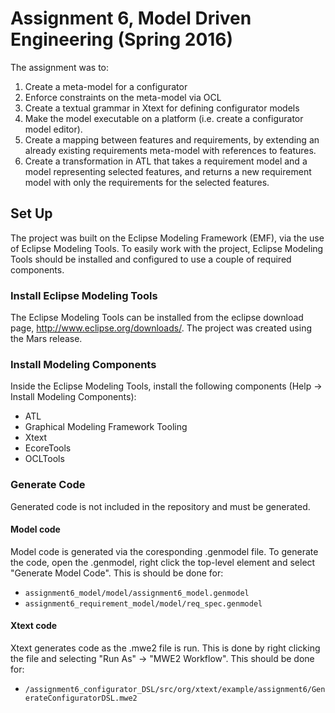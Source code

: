 # Assignment 6, Model Driven Engineering (Spring 2016)

The assignment was to:
  1. Create a meta-model for a configurator
  2. Enforce constraints on the meta-model via OCL
  3. Create a textual grammar in Xtext for defining configurator models
  4. Make the model executable on a platform (i.e. create a configurator model editor).
  5. Create a mapping between features and requirements, by extending an already 
  existing requirements meta-model with references to features.
  6. Create a transformation in ATL that takes a requirement model and a model
  representing selected features, and returns a new requirement model with only
  the requirements for the selected features.


## Set Up

The project was built on the Eclipse Modeling Framework (EMF), via the use of
Eclipse Modeling Tools. To easily work with the project, Eclipse Modeling Tools 
should be installed and configured to use a couple of required components.

### Install Eclipse Modeling Tools
The Eclipse Modeling Tools can be installed from the eclipse download page, 
http://www.eclipse.org/downloads/. The project was created using the Mars 
release.

### Install Modeling Components

Inside the Eclipse Modeling Tools, install the following components 
(Help -> Install Modeling Components):

- ATL
- Graphical Modeling Framework Tooling
- Xtext
- EcoreTools
- OCLTools
 
### Generate Code

Generated code is not included in the repository and must be generated.

#### Model code
Model code is generated via the coresponding .genmodel file. To generate
the code, open the .genmodel, right click the top-level element and select
"Generate Model Code". This is should be done for:
  - `assignment6_model/model/assignment6_model.genmodel`
  - `assignment6_requirement_model/model/req_spec.genmodel`

#### Xtext code
Xtext generates code as the .mwe2 file is run. This is done by right clicking 
the file and selecting "Run As" -> "MWE2 Workflow". This should be done for:
  - `/assignment6_configurator_DSL/src/org/xtext/example/assignment6/GenerateConfiguratorDSL.mwe2`

